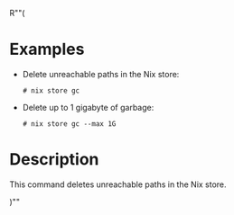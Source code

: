 R""(

# Examples

* Delete unreachable paths in the Nix store:

  ```console
  # nix store gc
  ```

* Delete up to 1 gigabyte of garbage:

  ```console
  # nix store gc --max 1G
  ```

# Description

This command deletes unreachable paths in the Nix store.

)""
